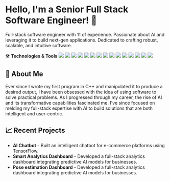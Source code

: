 # Hello, I'm a Senior Full Stack Software Engineer! 👋

Full-stack software engineer with 11 of experience. Passionate about AI and leveraging it to build next-gen applications. Dedicated to crafting robust, scalable, and intuitive software.

🛠 **Technologies & Tools**
![](https://img.shields.io/badge/Code-Python-informational?style=flat&logo=python&logoColor=white&color=2bbc8a)
![](https://img.shields.io/badge/Code-Golang-informational?style=flat&logo=go&logoColor=white&color=2bbc8a)
![](https://img.shields.io/badge/Code-Java-informational?style=flat&logo=java&logoColor=white&color=2bbc8a)
![](https://img.shields.io/badge/Code-CSharp-informational?style=flat&logo=c-sharp&logoColor=white&color=2bbc8a)
![](https://img.shields.io/badge/Code-TypeScript-informational?style=flat&logo=typescript&logoColor=white&color=2bbc8a)
![](https://img.shields.io/badge/Code-JavaScript-informational?style=flat&logo=javascript&logoColor=white&color=2bbc8a)
![](https://img.shields.io/badge/Code-R-informational?style=flat&logo=r&logoColor=white&color=2bbc8a)
![](https://img.shields.io/badge/Database-MongoDB-informational?style=flat&logo=mongodb&logoColor=white&color=2bbc8a)
![](https://img.shields.io/badge/Database-MySQL-informational?style=flat&logo=mysql&logoColor=white&color=2bbc8a)
![](https://img.shields.io/badge/Database-PostgreSQL-informational?style=flat&logo=postgresql&logoColor=white&color=2bbc8a)
![](https://img.shields.io/badge/Library-PyTorch-informational?style=flat&logo=pytorch&logoColor=white&color=2bbc8a)
![](https://img.shields.io/badge/Library-Keras-informational?style=flat&logo=keras&logoColor=white&color=2bbc8a)
![](https://img.shields.io/badge/Library-OpenCV-informational?style=flat&logo=opencv&logoColor=white&color=2bbc8a)
![](https://img.shields.io/badge/Topic-DeepLearning-informational?style=flat&color=2bbc8a)
![](https://img.shields.io/badge/Topic-NLP-informational?style=flat&color=2bbc8a)

## 🚀 About Me
Ever since I wrote my first program in C++ and manipulated it to produce a desired output, I have been obsessed with the idea of using software to solve practical problems. As I progressed through my career, the rise of AI and its transformative capabilities fascinated me. I've since focused on melding my full-stack expertise with AI to build solutions that are both intelligent and user-centric.

## 📈 Recent Projects
- **AI Chatbot** - Built an intelligent chatbot for e-commerce platforms using TensorFlow.
- **Smart Analytics Dashboard** - Developed a full-stack analytics dashboard integrating predictive AI models for businesses.
- **Pose estimation Dashboard** - Developed a full-stack analytics dashboard integrating predictive AI models for businesses.
